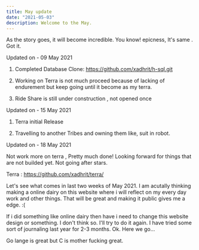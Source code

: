 ```yaml
---
title: May update
date: "2021-05-03"
description: Welcome to the May.
---
```


As the story goes, it will become incredible.
You know! epicness, It's same . Got it.


Updated on - 09 May 2021


1. Completed Database Clone: https://github.com/xadhrit/h-sql.git

2. Working on Terra is not much proceed because of lacking of endurement but keep going until it become as my terra.

3. Ride Share is still under construction , not opened once 


Updated on - 15 May 2021

1. Terra initial Release

2. Travelling to another Tribes and owning them like, suit in robot.

Updated on - 18 May 2021

Not work more on terra , Pretty much done!
Looking forward for things that are not builded yet.
Not going after stars. 

Terra : https://github.com/xadhrit/terra/


Let's see what comes in last two weeks of May 2021.
I am acutally thinking making a online dairy on this website where i will reflect on my every day work and other things. That will be great and making it public gives me a edge. :(

If i did something like online dairy then have i need to change this website design or something. I don't think so. 
 I'll try to do it again.
 I have tried some sort of journaling last year for 2-3 months. 
 Ok.
 Here we go...

Go lange is great but C is mother fucking great.




























